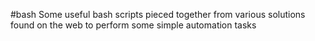 #bash
Some useful bash scripts pieced together from various solutions found on the web to perform some simple automation tasks
